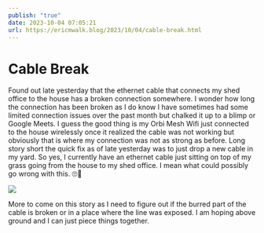 ```yaml
---
publish: "true"
date: 2023-10-04 07:05:21
url: https://ericmwalk.blog/2023/10/04/cable-break.html
---
```


# Cable Break

Found out late yesterday that the ethernet cable that connects my shed office to the house has a broken connection somewhere. I wonder how long the connection has been broken as I do know I have sometimes had some limited connection issues over the past month but chalked it up to a blimp or Google Meets. I guess the good thing is my Orbi Mesh Wifi just connected to the house wirelessly once it realized the cable was not working but obviously that is where my connection was not as strong as before. Long story short the quick fix as of late yesterday was to just drop a new cable in my yard. So yes, I currently have an ethernet cable just sitting on top of my grass going from the house to my shed office. I mean what could possibly go wrong with this. 🙄🦌

![](https://ericmwalk.blog/uploads/2023/cf6f6c66-efcc-42f6-a209-45fef3659588.jpg)


More to come on this story as I need to figure out if the burred part of the cable is broken or in a place where the line was exposed. I am hoping above ground and I can just piece things together.
